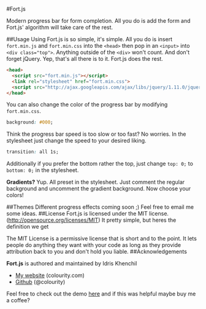#Fort.js

Modern progress bar for form completion.
All you do is add the form and Fort.js' algorithm will take care of the rest.  

##Usage
Using Fort.js is so simple, it's simple. All you do is insert `fort.min.js` and  `fort.min.css` into the `<head>` then pop in an `<input>` into `<div class="top">`. Anything outside of the `<div>` won't count. And don't forget jQuery. Yep, that's all there is to it. Fort.js does the rest.
```html
<head>
  <script src="fort.min.js"></script>
  <link rel="stylesheet" href="fort.min.css">
  <script src="http://ajax.googleapis.com/ajax/libs/jquery/1.11.0/jquery.min.js"></script>
</head>
```

You can also change the color of the progress bar by modifying `fort.min.css`.
```css
background: #000;
```
Think the progress bar speed is too slow or too fast? No worries. In the stylesheet just change the speed to your desired liking.
```css
transition: all 1s;
```
Additionally if you prefer the bottom rather the top, just change `top: 0;` to `bottom: 0;` in the stylesheet.

**Gradients?**
Yup. All preset in the stylesheet. Just comment the regular background and uncomment the gradient background. Now choose your colors!

##Themes
Different progress effects coming soon ;) Feel free to email me some ideas.
##License
Fort.js is licensed under the MIT license.(http://opensource.org/licenses/MIT)
It pretty simple, but heres the definition we get

The MIT License is a permissive license that is short and to the point. It lets people do anything they want with your code as long as they provide attribution back to you and don't hold you liable.
##Acknowledgements

**Fort.js** is authored and maintained by Idris Khenchil


 * [My website](http://colourity.com) (colourity.com)
 * [Github](http://github.com/colourity) (@colourity)

Feel free to check out the demo [here](http://colourity.github.io/) and if this was helpful maybe buy me a coffee?  
